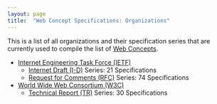```yaml
---
layout: page
title:  "Web Concept Specifications: Organizations"
---
```


This is a list of all organizations and their specification series that are currently used to compile the list of [Web Concepts](../concepts).

* [Internet Engineering Task Force (IETF)](IETF)
  * [Internet Draft (I-D)](IETF/I-D) Series: 21 Specifications
  * [Request for Comments (RFC)](IETF/RFC) Series: 74 Specifications
* [World Wide Web Consortium (W3C)](W3C)
  * [Technical Report (TR)](W3C/TR) Series: 30 Specifications
